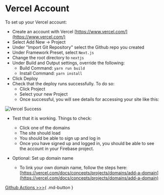 # Vercel Account

To set up your Vercel account:

* Create an account with Vercel [https://www.vercel.com/](https://www.vercel.com/)
* Select Add New -> Project
* Under "Import Git Repository" select the Github repo you created
* Under Framework Preset, select `Next.js`
* Change the root directory to `nextjs`
* Under Build and Output settings, override the following:
    * Build Command: `yarn run build`
    * Install Command: `yarn install`
* Click Deploy
* Check that the deploy runs successfully. To do so:
    * Click Project
    * Select your new Project
    * Once successful, you will see details for accessing your site like this:

![Vercel Success](/assets/vercel-success.png)

* Test that it is working. Things to check:
    * Click one of the domains
    * The site should load
    * You should be able to sign up and log in
    * Once you have signed up and logged in, you should be able to see the account in your Firebase project.


* Optional: Set up domain name
    * To link your own domain name, follow the steps here: [https://vercel.com/docs/concepts/projects/domains/add-a-domain](https://vercel.com/docs/concepts/projects/domains/add-a-domain)

[Github Actions >>>](github-actions.md){ .md-button }

